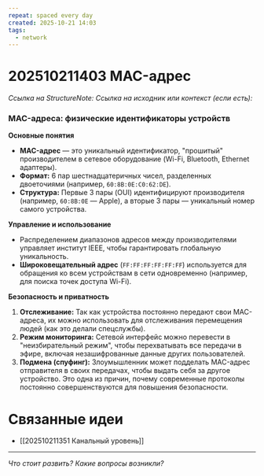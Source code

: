 ```yaml
---
repeat: spaced every day
created: 2025-10-21 14:03
tags:
  - network
---
```

# 202510211403 MAC-адрес

*Ссылка на StructureNote:*
*Ссылка на исходник или контекст (если есть):*

### MAC-адреса: физические идентификаторы устройств

**Основные понятия**

- **MAC-адрес** — это уникальный идентификатор, "прошитый" производителем в сетевое оборудование (Wi-Fi, Bluetooth, Ethernet адаптеры).
- **Формат:** 6 пар шестнадцатеричных чисел, разделенных двоеточиями (например, `60:8B:0E:C0:62:DE`).
- **Структура:** Первые 3 пары (OUI) идентифицируют производителя (например, `60:8B:0E` — Apple), а вторые 3 пары — уникальный номер самого устройства.

**Управление и использование**

- Распределением диапазонов адресов между производителями управляет институт IEEE, чтобы гарантировать глобальную уникальность.
- **Широковещательный адрес** (`FF:FF:FF:FF:FF:FF`) используется для обращения ко всем устройствам в сети одновременно (например, для поиска точек доступа Wi-Fi).

**Безопасность и приватность**

1. **Отслеживание:** Так как устройства постоянно передают свои MAC-адреса, их можно использовать для отслеживания перемещения людей (как это делали спецслужбы).
2. **Режим мониторинга:** Сетевой интерфейс можно перевести в "неизбирательный режим", чтобы перехватывать все передачи в эфире, включая незашифрованные данные других пользователей.
3. **Подмена (спуфинг):** Злоумышленник может подделать MAC-адрес отправителя в своих передачах, чтобы выдать себя за другое устройство. Это одна из причин, почему современные протоколы постоянно совершенствуются для повышения безопасности.

# Связанные идеи

- [[202510211351 Канальный уровень]]

---

*Что стоит развить? Какие вопросы возникли?*
